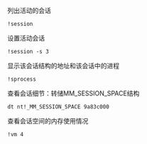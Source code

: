 列出活动的会话

```
!session
```

设置活动会话

```
!session -s 3
```

显示该会话结构的地址和该会话中的进程

```
!sprocess
```

查看会话细节：转储MM_SESSION_SPACE结构

```
dt nt!_MM_SESSION_SPACE 9a83c000
```

查看会话空间的内存使用情况

```
!vm 4
```

